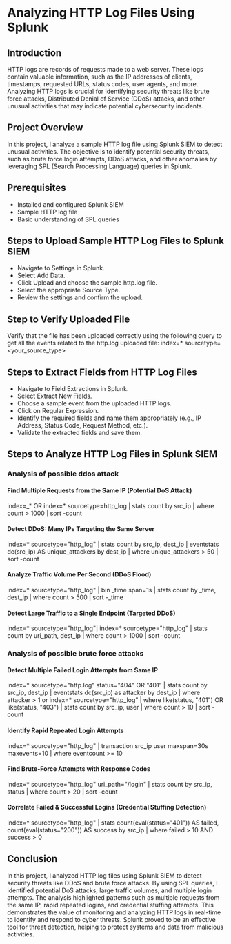# Analyzing HTTP Log Files Using Splunk

## Introduction
HTTP logs are records of requests made to a web server. These logs contain valuable information, such as the IP addresses of clients, timestamps, requested URLs, status codes, user agents, and more. Analyzing HTTP logs is crucial for identifying security threats like brute force attacks, Distributed Denial of Service (DDoS) attacks, and other unusual activities that may indicate potential cybersecurity incidents.

## Project Overview
In this project, I analyze a sample HTTP log file using Splunk SIEM to detect unusual activities. The objective is to identify potential security threats, such as brute force login attempts, DDoS attacks, and other anomalies by leveraging SPL (Search Processing Language) queries in Splunk.

## Prerequisites
- Installed and configured Splunk SIEM
- Sample HTTP log file
- Basic understanding of SPL queries

## Steps to Upload Sample HTTP Log Files to Splunk SIEM
- Navigate to Settings in Splunk.
- Select Add Data.
- Click Upload and choose the sample http.log file.
- Select the appropriate Source Type.
- Review the settings and confirm the upload.

## Step to Verify Uploaded File
Verify that the file has been uploaded correctly using the following query to get all the events related to the http.log uploaded file:
index=* sourcetype=<your_source_type>

## Steps to Extract Fields from HTTP Log Files
- Navigate to Field Extractions in Splunk.
- Select Extract New Fields.
- Choose a sample event from the uploaded HTTP logs.
- Click on Regular Expression.
- Identify the required fields and name them appropriately (e.g., IP Address, Status Code, Request Method, etc.).
- Validate the extracted fields and save them.

## Steps to Analyze HTTP Log Files in Splunk SIEM
### Analysis of possible ddos attack 
#### Find Multiple Requests from the Same IP (Potential DoS Attack)
index=_* OR index=* sourcetype=http_log | stats count by src_ip | where count > 1000 | sort -count
#### Detect DDoS: Many IPs Targeting the Same Server
index=* sourcetype="http_log" | stats count by src_ip, dest_ip | eventstats dc(src_ip) AS unique_attackers by dest_ip | where unique_attackers > 50 | sort -count
#### Analyze Traffic Volume Per Second (DDoS Flood)
index=* sourcetype="http_log" | bin _time span=1s | stats count by _time, dest_ip | where count > 500   | sort -_time
#### Detect Large Traffic to a Single Endpoint (Targeted DDoS)
index=* sourcetype="http_log"| index=* sourcetype="http_log" | stats count by uri_path, dest_ip | where count > 1000 | sort -count


### Analysis of possible brute force attacks
#### Detect Multiple Failed Login Attempts from Same IP
index=* sourcetype="http.log" status="404" OR "401” | stats count by src_ip, dest_ip  | eventstats dc(src_ip) as attacker by dest_ip | where attacker > 1
or 
index=* sourcetype="http_log” | where like(status, "401") OR like(status, "403")   | stats count by src_ip, user | where count > 10  | sort -count

#### Identify Rapid Repeated Login Attempts
index=* sourcetype="http_log" | transaction src_ip user maxspan=30s maxevents=10 | where eventcount >= 10
#### Find Brute-Force Attempts with Response Codes
index=* sourcetype="http_log" uri_path="/login" | stats count by src_ip, status | where count > 20 | sort -count
#### Correlate Failed & Successful Logins (Credential Stuffing Detection)
index=* sourcetype="http_log" | stats count(eval(status="401")) AS failed, 
count(eval(status="200")) AS success by src_ip | where failed > 10 AND success > 0


## Conclusion

In this project, I analyzed HTTP log files using Splunk SIEM to detect security threats like DDoS and brute force attacks. By using SPL queries, I identified potential DoS attacks, large traffic volumes, and multiple login attempts. The analysis highlighted patterns such as multiple requests from the same IP, rapid repeated logins, and credential stuffing attempts. This demonstrates the value of monitoring and analyzing HTTP logs in real-time to identify and respond to cyber threats. Splunk proved to be an effective tool for threat detection, helping to protect systems and data from malicious activities.






